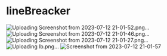 ﻿# lineBreacker
![Uploading Screenshot from 2023-07-12 21-01-52.png…]()
![Uploading Screenshot from 2023-07-12 21-01-46.png…]()
![Uploading Screenshot from 2023-07-12 21-01-27.png…]()
![Uploading lb.png…]()
![Screenshot from 2023-07-12 21-01-57](https://github.com/Elmosh32/lineBreacker/assets/61812199/8b657a1a-ac1e-41de-b28d-3fe1923ac3ef)
